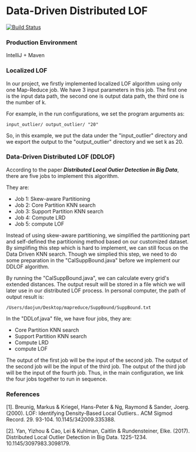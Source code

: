# Data-Driven Distributed LOF 

[![Build Status](https://travis-ci.org/joemccann/dillinger.svg?branch=master)](https://travis-ci.org/joemccann/dillinger)

### Production Environment 
IntelliJ + Maven

### Localized LOF
In our project, we firstly implemented localized LOF algorithm using only one Map-Reduce job. We have 3 input parameters in this job. The first one is the input data path, the second one is output data path, the third one is the number of k. 

For example, in the run configurations, we set the program arguments as:

```
input_outlier/ output_outlier/ "20"
```

So, in this example, we put the data under the "input_outlier" directory and we export the output to the "output_outlier" directory and we set k as 20.

### Data-Driven Distributed LOF (DDLOF)

According to the paper ***Distributed Local Outier Detection in Big Data***, there are five jobs to implement this algorithm.

They are:

* Job 1: Skew-aware Partitioning
* Job 2: Core Partition KNN search
* Job 3: Support Partition KNN search 
* Job 4: Compute LRD
* Job 5: compute LOF

Instead of using skew-aware partitioning, we simplified the partitioning part and self-defined the partitioning method based on our customized dataset. By simplifing this step which is hard to implement, we can still focus on the Data Driven KNN search. Though we simplied this step, we need to do some preparation in the "CalSuppBound.java" before we implement our DDLOF algorithm.

By running the "CalSuppBound.java", we can calculate every grid's extended distances. The output result will be stored in a file which we will later use in our distributed LOF process. In personal computer, the path of output result is:

```
/Users/daojun/Desktop/mapreduce/SuppBound/SuppBound.txt
```

In the "DDLof.java" file, we have four jobs, they are:

* Core Partition KNN search
* Support Partition KNN search 
* Compute LRD
* compute LOF

The output of the first job will be the input of the second job. The output of the second job will be the input of the third job. The output of the third job will be the input of the fourth job. Thus, in the main configuration, we link the four jobs together to run in sequence. 

### References
[1]. Breunig, Markus & Kriegel, Hans-Peter & Ng, Raymond & Sander, Joerg. (2000). LOF: Identifying Density-Based Local Outliers.. ACM Sigmod Record. 29. 93-104. 10.1145/342009.335388. 

[2]. Yan, Yizhou & Cao, Lei & Kuhlman, Caitlin & Rundensteiner, Elke. (2017). Distributed Local Outlier Detection in Big Data. 1225-1234. 10.1145/3097983.3098179. 


